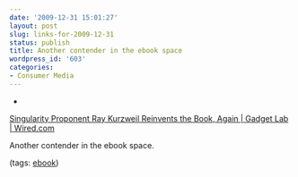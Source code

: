 ```yaml
---
date: '2009-12-31 15:01:27'
layout: post
slug: links-for-2009-12-31
status: publish
title: Another contender in the ebook space
wordpress_id: '603'
categories:
- Consumer Media
---
```


  * 
                

[Singularity Proponent Ray Kurzweil Reinvents the Book, Again | Gadget Lab | Wired.com](http://www.wired.com/gadgetlab/2009/12/blio-ray-kurzweil-book/)


                

Another contender in the ebook space.


                

(tags: [ebook](http://delicious.com/eob/ebook))


            

